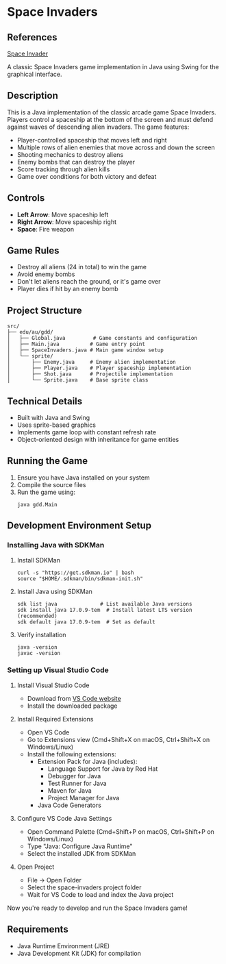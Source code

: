 # Space Invaders
## References
[Space Invader](https://github.com/janbodnar/Java-Space-Invaders)

A classic Space Invaders game implementation in Java using Swing for the graphical interface.

## Description

This is a Java implementation of the classic arcade game Space Invaders. Players control a spaceship at the bottom of the screen and must defend against waves of descending alien invaders. The game features:

- Player-controlled spaceship that moves left and right
- Multiple rows of alien enemies that move across and down the screen
- Shooting mechanics to destroy aliens
- Enemy bombs that can destroy the player
- Score tracking through alien kills
- Game over conditions for both victory and defeat

## Controls

- **Left Arrow**: Move spaceship left
- **Right Arrow**: Move spaceship right
- **Space**: Fire weapon

## Game Rules

- Destroy all aliens (24 in total) to win the game
- Avoid enemy bombs
- Don't let aliens reach the ground, or it's game over
- Player dies if hit by an enemy bomb

## Project Structure

```
src/
├── edu/au/gdd/
│   ├── Global.java         # Game constants and configuration
│   ├── Main.java          # Game entry point
│   ├── SpaceInvaders.java # Main game window setup
│   └── sprite/
│       ├── Enemy.java     # Enemy alien implementation
│       ├── Player.java    # Player spaceship implementation
│       ├── Shot.java      # Projectile implementation
│       └── Sprite.java    # Base sprite class
```

## Technical Details

- Built with Java and Swing
- Uses sprite-based graphics
- Implements game loop with constant refresh rate
- Object-oriented design with inheritance for game entities

## Running the Game

1. Ensure you have Java installed on your system
2. Compile the source files
3. Run the game using:
   ```
   java gdd.Main
   ```

## Development Environment Setup

### Installing Java with SDKMan

1. Install SDKMan
   ```
   curl -s "https://get.sdkman.io" | bash
   source "$HOME/.sdkman/bin/sdkman-init.sh"
   ```

2. Install Java using SDKMan
   ```
   sdk list java              # List available Java versions
   sdk install java 17.0.9-tem  # Install latest LTS version (recommended)
   sdk default java 17.0.9-tem  # Set as default
   ```

3. Verify installation
   ```
   java -version
   javac -version
   ```

### Setting up Visual Studio Code

1. Install Visual Studio Code
   - Download from [VS Code website](https://code.visualstudio.com/)
   - Install the downloaded package

2. Install Required Extensions
   - Open VS Code
   - Go to Extensions view (Cmd+Shift+X on macOS, Ctrl+Shift+X on Windows/Linux)
   - Install the following extensions:
     - Extension Pack for Java (includes):
       - Language Support for Java by Red Hat
       - Debugger for Java
       - Test Runner for Java
       - Maven for Java
       - Project Manager for Java
     - Java Code Generators

3. Configure VS Code Java Settings
   - Open Command Palette (Cmd+Shift+P on macOS, Ctrl+Shift+P on Windows/Linux)
   - Type "Java: Configure Java Runtime"
   - Select the installed JDK from SDKMan

4. Open Project
   - File -> Open Folder
   - Select the space-invaders project folder
   - Wait for VS Code to load and index the Java project

Now you're ready to develop and run the Space Invaders game!

## Requirements

- Java Runtime Environment (JRE)
- Java Development Kit (JDK) for compilation